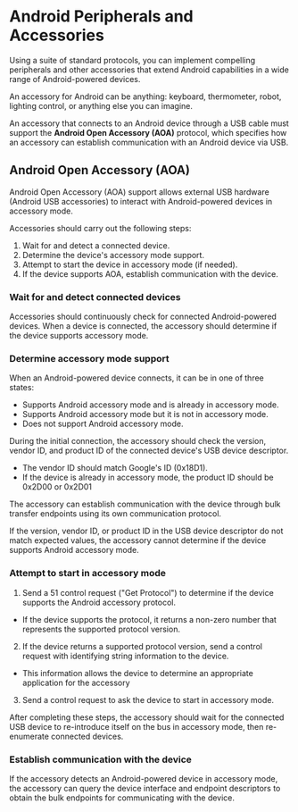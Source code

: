 # Android Peripherals and Accessories

Using a suite of standard protocols, you can implement compelling peripherals and other accessories that extend Android capabilities in a wide range of Android-powered devices.

An accessory for Android can be anything: keyboard, thermometer, robot, lighting control, or anything else you can imagine.

An accessory that connects to an Android device through a USB cable must support the **Android Open Accessory (AOA)** protocol, which specifies how an accessory can establish communication with an Android device via USB.
## Android Open Accessory (AOA)
Android Open Accessory (AOA) support allows external USB hardware (Android USB accessories) to interact with Android-powered devices in accessory mode.

Accessories should carry out the following steps:
1. Wait for and detect a connected device.
2. Determine the device's accessory mode support.
3. Attempt to start the device in accessory mode (if needed).
4. If the device supports AOA, establish communication with the device.

### Wait for and detect connected devices
Accessories should continuously check for connected Android-powered devices. When a device is connected, the accessory should determine if the device supports accessory mode.

### Determine accessory mode support
When an Android-powered device connects, it can be in one of three states:
- Supports Android accessory mode and is already in accessory mode.
- Supports Android accessory mode but it is not in accessory mode.
- Does not support Android accessory mode.

During the initial connection, the accessory should check the version, vendor ID, and product ID of the connected device's USB device descriptor.
- The vendor ID should match Google's ID (0x18D1).
- If the device is already in accessory mode, the product ID should be 0x2D00 or 0x2D01

The accessory can establish communication with the device through bulk transfer endpoints using its own communication protocol.

If the version, vendor ID, or product ID in the USB device descriptor do not match expected values, the accessory cannot determine if the device supports Android accessory mode.

### Attempt to start in accessory mode
1. Send a 51 control request ("Get Protocol") to determine if the device supports the Android accessory protocol.
- If the device supports the protocol, it returns a non-zero number that represents the supported protocol version.
2. If the device returns a supported protocol version, send a control request with identifying string information to the device.
- This information allows the device to determine an appropriate application for the accessory
3. Send a control request to ask the device to start in accessory mode.

After completing these steps, the accessory should wait for the connected USB device to re-introduce itself on the bus in accessory mode, then re-enumerate connected devices.

### Establish communication with the device
If the accessory detects an Android-powered device in accessory mode, the accessory can query the device interface and endpoint descriptors to obtain the bulk endpoints for communicating with the device.

